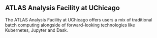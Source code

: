 ## ATLAS Analysis Facility at UChicago

The ATLAS Analysis Facility at UChicago offers users a mix of traditional batch computing alongside of forward-looking technologies like Kubernetes, Jupyter and Dask.
